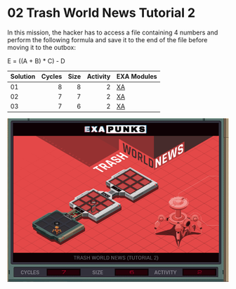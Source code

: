 # 02 Trash World News Tutorial 2

In this mission, the hacker has to access a file containing 4 numbers and perform the following formula and save it to the end of the file before moving it to the outbox:

E = ((A + B) * C) - D

| Solution | Cycles | Size | Activity | EXA Modules|
|:---------|-------:|-----:|---------:|------------|
| 01       |      8 |    8 |        2 | [XA](01-XA.exa) |
| 02       |      7 |    7 |        2 | [XA](02-XA.exa) |
| 03       |      7 |    6 |        2 | [XA](03-XA.exa) |

![Solution 03](EXAPUNKS%20-%20TRASH%20WORLD%20NEWS.gif "Solution 03")
